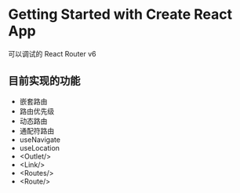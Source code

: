 # Getting Started with Create React App

可以调试的 React Router v6

## 目前实现的功能

- 嵌套路由
- 路由优先级
- 动态路由
- 通配符路由
- useNavigate
- useLocation
- \<Outlet\/>
- \<Link/>
- \<Routes/>
- \<Route/>
